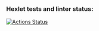 ### Hexlet tests and linter status:
[![Actions Status](https://github.com/KsenosNick/java-project-61/actions/workflows/hexlet-check.yml/badge.svg)](https://github.com/KsenosNick/java-project-61/actions)